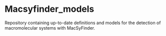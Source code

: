 # Macsyfinder_models
Repository containing up-to-date definitions and models for the detection of macromolecular systems with MacSyFinder.
